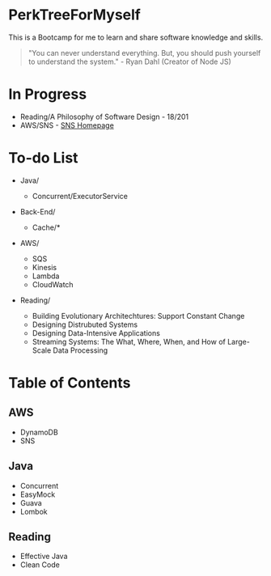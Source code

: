 # PerkTreeForMyself
This is a Bootcamp for me to learn and share software knowledge and skills.

> "You can never understand everything. But, you should push yourself to understand the system." - Ryan Dahl (Creator of Node JS)

# In Progress
- Reading/A Philosophy of Software Design - 18/201
- AWS/SNS - [SNS Homepage](https://aws.amazon.com/sns/?whats-new-cards.sort-by=item.additionalFields.postDateTime&whats-new-cards.sort-order=desc)

# To-do List
- Java/
  - Concurrent/ExecutorService

- Back-End/
  - Cache/*

- AWS/
  - SQS
  - Kinesis
  - Lambda
  - CloudWatch
 
- Reading/
  - Building Evolutionary Architechtures: Support Constant Change
  - Designing Distrubuted Systems
  - Designing Data-Intensive Applications
  - Streaming Systems: The What, Where, When, and How of Large-Scale Data Processing

# Table of Contents
## AWS
- DynamoDB
- SNS

## Java
- Concurrent
- EasyMock
- Guava
- Lombok

## Reading
- Effective Java
- Clean Code
